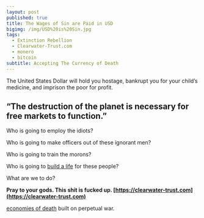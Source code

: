 ```yaml
---
layout: post
published: true
title: The Wages of Sin are Paid in USD
bigimg: /img/USD%20is%20Sin.jpg
tags:
  - Extinction Rebellion
  - Clearwater-Trust.com
  - monero
  - bitcoin
subtitle: Accepting The Currency of Death
---
```

The United States Dollar will hold you hostage, bankrupt you for your child’s medicine, and imprison the poor for profit.

## “The destruction of the planet is necessary for free markets to function.”

Who is going to employ the idiots?

Who is going to make officers out of these ignorant men?

Who is going to train the morons?

Who is going to [build a life](https://www.truthdig.com/articles/war-with-iran/) for these people?

What are we to do?

**Pray to your gods. This shit is fucked up. [https://clearwater-trust.com](https://clearwater-trust.com)**

[economies of death](http://economiesofdeath.com/) built on perpetual war.
